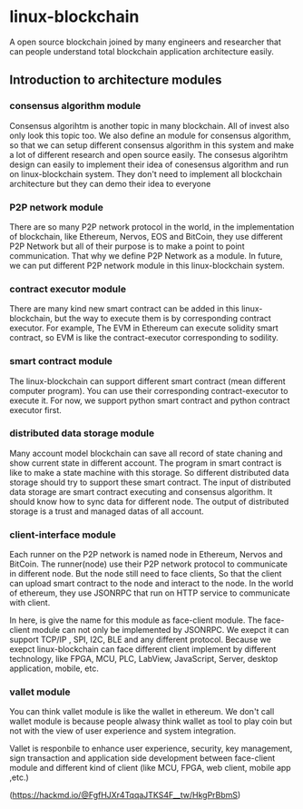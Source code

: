 # linux-blockchain
A open source blockchain joined by many engineers and researcher that can people understand total blockchain application architecture easily.

## Introduction to architecture modules

### consensus algorithm module
Consensus algorihtm is another topic in many blockchain. All of invest also only look this topic too. We also define an module for consensus algorithm, so that we can setup different consensus algorithm in this system and make a lot of different research and open source easily. The consesus algorihtm design can easily to implement their idea of conesensus algorithm and run on linux-blockchain system. They don't need to implement all blockchain architecture but they can demo their idea to everyone 

### P2P network module
There are so many P2P network protocol in the world, in the implementation of blockchain, like Ethereum, Nervos, EOS and BitCoin, they use different P2P Network but all of their purpose is to make a point to point communication. That why we define P2P Network as a module. In future, we can put different P2P network module in this linux-blockchain system. 

### contract executor module
There are many kind new smart contract can be added in this linux-blockchain, but the way to execute them is by corresponding contract executor. For example, The EVM in Ethereum can execute solidity smart contract, so EVM is like the contract-executor corresponding to sodility.

### smart contract module
The linux-blockchain can support different smart contract (mean different computer program). You can use their corresponding contract-executor to execute it. For now, we support python smart contract and python contract executor first.

### distributed data storage module
Many account model blockchain can save all record of state chaning and show current state in different account. The program in smart contract is like to make a state machine with this storage. So different distributed data storage should try to support these smart contract. The input of distributed data storage are smart contract executing and consensus algorithm. It should know how to sync data for different node. The output of distributed storage is a trust and managed datas of all account.

### client-interface module
Each runner on the P2P network is named node in Ethereum, Nervos and BitCoin. The runner(node) use their P2P network protocol to communicate in different node. But the node still need to face clients, So that the client can upload smart contract to the node and interact to the node. In the world of ethereum, they use JSONRPC that run on HTTP service to communicate with client.

In here, is give the name for this module as face-client module. The face-client module can not only be implemented by  JSONRPC. We exepct it can support TCP/IP , SPI, I2C, BLE and any different protocol. Because we exepct linux-blockchain can face different client implement by different technology, like FPGA, MCU, PLC, LabView, JavaScript, Server, desktop application, mobile, etc.	

### vallet module
You can think vallet module is like the wallet in ethereum. We don't call wallet module is because people alwasy think wallet as tool to play coin but not with the view of user experience and system integration. 

Vallet is responbile to enhance user experience, security, key management, sign transaction and application side development between face-client module and different kind of client (like MCU, FPGA, web client, mobile app ,etc.)



(https://hackmd.io/@FgfHJXr4TqqaJTKS4F__tw/HkgPrBbmS)
